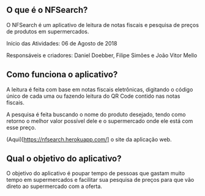 ## O que é o NFSearch?

O NFSearch é um aplicativo de leitura de notas fiscais e pesquisa de preços de produtos em supermercados.

Início das Atividades: 06 de Agosto de 2018

Responsáveis e criadores: Daniel Doebber, Filipe Simões e João Vitor Mello

## Como funciona o aplicativo?

A leitura é feita com base em notas fiscais eletrônicas, digitando o código único de cada uma ou fazendo leitura do QR Code contido nas notas fiscais.

A pesquisa é feita buscando o nome do produto desejado, tendo como retorno o melhor valor possível dele e o supermercado onde ele está com esse preço.

(Aqui)[https://nfsearch.herokuapp.com/] o site da aplicação web.

## Qual o objetivo do aplicativo?

O objetivo do aplicativo é poupar tempo de pessoas que gastam muito tempo em supermercados e facilitar sua pesquisa de preços para que vão direto ao supermercado com a oferta.
